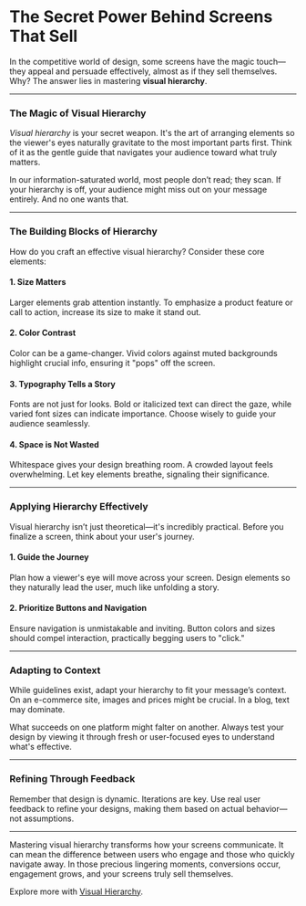 

# The Secret Power Behind Screens That Sell

In the competitive world of design, some screens have the magic touch—they appeal and persuade effectively, almost as if they sell themselves. Why? The answer lies in mastering **visual hierarchy**.

---

### The Magic of Visual Hierarchy

*Visual hierarchy* is your secret weapon. It's the art of arranging elements so the viewer's eyes naturally gravitate to the most important parts first. Think of it as the gentle guide that navigates your audience toward what truly matters.

In our information-saturated world, most people don’t read; they scan. If your hierarchy is off, your audience might miss out on your message entirely. And no one wants that.

---

### The Building Blocks of Hierarchy

How do you craft an effective visual hierarchy? Consider these core elements:

#### **1. Size Matters**
Larger elements grab attention instantly. To emphasize a product feature or call to action, increase its size to make it stand out.

#### **2. Color Contrast**
Color can be a game-changer. Vivid colors against muted backgrounds highlight crucial info, ensuring it "pops" off the screen.

#### **3. Typography Tells a Story**
Fonts are not just for looks. Bold or italicized text can direct the gaze, while varied font sizes can indicate importance. Choose wisely to guide your audience seamlessly.

#### **4. Space is Not Wasted**
Whitespace gives your design breathing room. A crowded layout feels overwhelming. Let key elements breathe, signaling their significance.

---

### Applying Hierarchy Effectively

Visual hierarchy isn’t just theoretical—it's incredibly practical. Before you finalize a screen, think about your user's journey.

#### **1. Guide the Journey**
Plan how a viewer's eye will move across your screen. Design elements so they naturally lead the user, much like unfolding a story.

#### **2. Prioritize Buttons and Navigation**
Ensure navigation is unmistakable and inviting. Button colors and sizes should compel interaction, practically begging users to "click."

---

### Adapting to Context

While guidelines exist, adapt your hierarchy to fit your message’s context. On an e-commerce site, images and prices might be crucial. In a blog, text may dominate.

What succeeds on one platform might falter on another. Always test your design by viewing it through fresh or user-focused eyes to understand what's effective.

---

### Refining Through Feedback

Remember that design is dynamic. Iterations are key. Use real user feedback to refine your designs, making them based on actual behavior—not assumptions.

---

Mastering visual hierarchy transforms how your screens communicate. It can mean the difference between users who engage and those who quickly navigate away. In those precious lingering moments, conversions occur, engagement grows, and your screens truly sell themselves. 

Explore more with [Visual Hierarchy](https://en.wikipedia.org/wiki/Visual_hierarchy).